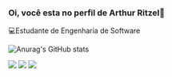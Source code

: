 ### Oi, você esta no perfil de Arthur Ritzel👋


💻Estudante de Engenharia de Software

![Anurag's GitHub stats](https://github-readme-stats.vercel.app/api?username=arthurritzel&show_icons=true&theme=dark)


<div style="border-radius:50px;" > 
  <a href="https://instagram.com/arthur_ritzel/" target="_blank"><img src="https://img.shields.io/badge/-Instagram-%23E4405F?style=for-the-badge&logo=instagram&logoColor=white" target="_blank"></a>
  <a href = "mailto:ritzelarthur@gmail.com"><img src="https://img.shields.io/badge/-Gmail-%23333?style=for-the-badge&logo=gmail&logoColor=white" target="_blank"></a>
  <a href="https://www.linkedin.com/in/arthur-burkhard-ritzel-4716a6261/" target="_blank"><img src="https://img.shields.io/badge/-LinkedIn-%230077B5?style=for-the-badge&logo=linkedin&logoColor=white" target="_blank"></a> 
  
</div>
